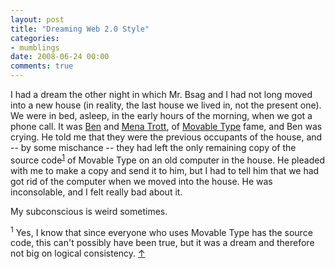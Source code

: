```yaml
---
layout: post
title: "Dreaming Web 2.0 Style"
categories:
- mumblings
date: 2008-06-24 00:00
comments: true
---
```


<p>I had a dream the other night in which Mr. Bsag and I had not long moved into a new house (in reality, the last house we lived in, not the present one). We were in bed, asleep, in the early hours of the morning, when we got a phone call. It was <a href="http://en.wikipedia.org/wiki/Benjamin_Trott">Ben</a> and <a href="http://en.wikipedia.org/wiki/Mena_Grabowski_Trott">Mena Trott</a>, of <a href="http://movabletype.com/">Movable Type</a> fame, and Ben was crying. He told me that they were the previous occupants of the house, and -- by some mischance -- they had left the only remaining copy of the source code<sup id="r1-240608"><a href="#f1-240608">1</a></sup>  of Movable Type on an old computer in the house. He pleaded with me to make a copy and send it to him, but I had to tell him that we had got rid of the computer when we moved into the house. He was inconsolable, and I felt really bad about it.</p>

<p>My subconscious is weird sometimes.</p>

<p><sup id="f1-240608">1</sup> Yes, I know that since everyone who uses Movable Type has the source code, this can't possibly have been true, but it was a dream and therefore not big on logical consistency. <a href="#r1-240608">&uarr;</a></p>


